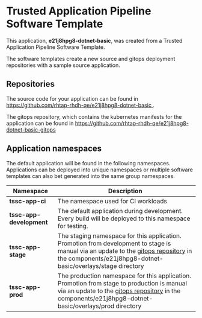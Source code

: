 # Trusted Application Pipeline Software Template

This application, **e21j8hpg8-dotnet-basic**, was created from a Trusted Application Pipeline Software Template.

The software templates create a new source and gitops deployment repositories with a sample source application. 

## Repositories

The source code for your application can be found in [https://github.com/rhtap-rhdh-qe/e21j8hpg8-dotnet-basic ](https://github.com/rhtap-rhdh-qe/e21j8hpg8-dotnet-basic ).
 
The gitops repository, which contains the kubernetes manifests for the application can be found in 
[https://github.com/rhtap-rhdh-qe/e21j8hpg8-dotnet-basic-gitops ](https://github.com/rhtap-rhdh-qe/e21j8hpg8-dotnet-basic-gitops ) 

## Application namespaces 

The default application will be found in the following namespaces. Applications can be deployed into unique namespaces or multiple software templates can also bet generated into the same group namespaces.  

|  Namespace   |  Description   |  
| -------- | -------- |
| **tssc-app-ci** | The namespace used for CI workloads |
| **tssc-app-development** | The default application during development. Every build will be deployed to this namespace for testing. |
| **tssc-app-stage** | The staging namespace for this application. Promotion from development to stage is manual via an update to the [gitops repository](https://github.com/rhtap-rhdh-qe/e21j8hpg8-dotnet-basic-gitops ) in the components/e21j8hpg8-dotnet-basic/overlays/stage directory |
| **tssc-app-prod** | The production namespace for this application. Promotion from stage to production is manual via an update to the [gitops repository](https://github.com/rhtap-rhdh-qe/e21j8hpg8-dotnet-basic-gitops ) in the components/e21j8hpg8-dotnet-basic/overlays/prod directory |
